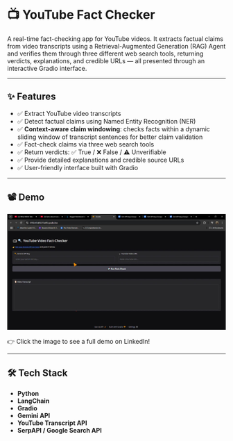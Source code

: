 # 📺 YouTube Fact Checker  

A real-time fact-checking app for YouTube videos. It extracts factual claims from video transcripts using a Retrieval-Augmented Generation (RAG) Agent and verifies them through three different web search tools, returning verdicts, explanations, and credible URLs — all presented through an interactive Gradio interface.

---

## ✨ Features  

- ✅ Extract YouTube video transcripts  
- ✅ Detect factual claims using Named Entity Recognition (NER)
- ✅ **Context-aware claim windowing**: checks facts within a dynamic sliding window of transcript sentences for better claim validation 
- ✅ Fact-check claims via three web search tools  
- ✅ Return verdicts: ✅ True / ❌ False / ⚠️ Unverifiable  
- ✅ Provide detailed explanations and credible source URLs  
- ✅ User-friendly interface built with Gradio  

---

## 📽️ Demo  

[![Watch the demo](assets/Interface.JPG)](https://www.linkedin.com/posts/ahmedkelsayed_aiforgood-factchecking-fightpropaganda-activity-7332074217502310400-OKZT?utm_source=share&utm_medium=member_desktop)

👉 Click the image to see a full demo on LinkedIn!

---

## 🛠️ Tech Stack  

- **Python**  
- **LangChain**  
- **Gradio**  
- **Gemini API**  
- **YouTube Transcript API**  
- **SerpAPI / Google Search API**  

